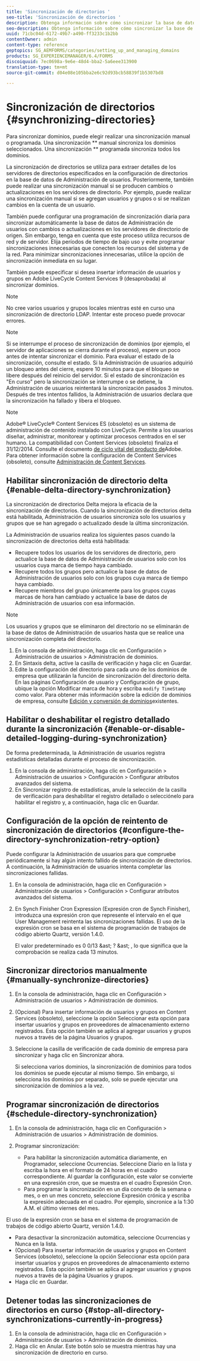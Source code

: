 ```yaml
---
title: 'Sincronización de directorios '
seo-title: 'Sincronización de directorios '
description: Obtenga información sobre cómo sincronizar la base de datos de Administración de usuarios con los cambios realizados en los servidores de directorio de origen mediante la sincronización manual o programada.
seo-description: Obtenga información sobre cómo sincronizar la base de datos de Administración de usuarios con los cambios realizados en los servidores de directorio de origen mediante la sincronización manual o programada.
uuid: 71cbc04d-6172-49b7-a490-ff3233c1b2bb
contentOwner: admin
content-type: reference
geptopics: SG_AEMFORMS/categories/setting_up_and_managing_domains
products: SG_EXPERIENCEMANAGER/6.4/FORMS
discoiquuid: 7ec0698a-9e6e-48d4-bba2-5a6eee313900
translation-type: tm+mt
source-git-commit: d04e08e105bba2e6c92d93bcb58839f1b5307bd8

---
```



# Sincronización de directorios {#synchronizing-directories}

Para sincronizar dominios, puede elegir realizar una sincronización manual o programada. Una sincronización ** manual sincroniza los dominios seleccionados. Una sincronización ** programada sincroniza todos los dominios.

La sincronización de directorios se utiliza para extraer detalles de los servidores de directorios especificados en la configuración de directorios en la base de datos de Administración de usuarios. Posteriormente, también puede realizar una sincronización manual si se producen cambios o actualizaciones en los servidores de directorio. Por ejemplo, puede realizar una sincronización manual si se agregan usuarios y grupos o si se realizan cambios en la cuenta de un usuario.

También puede configurar una programación de sincronización diaria para sincronizar automáticamente la base de datos de Administración de usuarios con cambios o actualizaciones en los servidores de directorio de origen. Sin embargo, tenga en cuenta que este proceso utiliza recursos de red y de servidor. Elija períodos de tiempo de bajo uso y evite programar sincronizaciones innecesarias que conecten los recursos del sistema y de la red. Para minimizar sincronizaciones innecesarias, utilice la opción de sincronización inmediata en su lugar.

También puede especificar si desea insertar información de usuarios y grupos en Adobe LiveCycle Content Services 9 (desaprobada) al sincronizar dominios.

>[!NOTE]
>
>No cree varios usuarios y grupos locales mientras esté en curso una sincronización de directorio LDAP. Intentar este proceso puede provocar errores.

>[!NOTE]
>
>Si se interrumpe el proceso de sincronización de dominios (por ejemplo, el servidor de aplicaciones se cierra durante el proceso), espere un poco antes de intentar sincronizar el dominio. Para evaluar el estado de la sincronización, consulte el estado. Si la Administración de usuarios adquirió un bloqueo antes del cierre, espere 10 minutos para que el bloqueo se libere después del reinicio del servidor. Si el estado de sincronización es &quot;En curso&quot; pero la sincronización se interrumpe o se detiene, la Administración de usuarios reintentará la sincronización pasados 3 minutos. Después de tres intentos fallidos, la Administración de usuarios declara que la sincronización ha fallado y libera el bloqueo.

>[!NOTE]
>
>Adobe® LiveCycle® Content Services ES (obsoleto) es un sistema de administración de contenido instalado con LiveCycle. Permite a los usuarios diseñar, administrar, monitorear y optimizar procesos centrados en el ser humano. La compatibilidad con Content Services (obsoleto) finaliza el 31/12/2014. Consulte el documento [de ciclo vital del producto de](https://www.adobe.com/support/products/enterprise/eol/eol_matrix.html)Adobe. Para obtener información sobre la configuración de Content Services (obsoleto), consulte [Administración de Content Services](https://help.adobe.com/en_US/livecycle/9.0/admin_contentservices.pdf).

## Habilitar sincronización de directorio delta {#enable-delta-directory-synchronization}

La sincronización de directorios Delta mejora la eficacia de la sincronización de directorios. Cuando la sincronización de directorios delta está habilitada, Administración de usuarios sincroniza solo los usuarios y grupos que se han agregado o actualizado desde la última sincronización.

La Administración de usuarios realiza los siguientes pasos cuando la sincronización de directorios delta está habilitada:

* Recupere todos los usuarios de los servidores de directorio, pero actualice la base de datos de Administración de usuarios solo con los usuarios cuya marca de tiempo haya cambiado.
* Recupere todos los grupos pero actualice la base de datos de Administración de usuarios solo con los grupos cuya marca de tiempo haya cambiado.
* Recupere miembros del grupo únicamente para los grupos cuyas marcas de hora han cambiado y actualice la base de datos de Administración de usuarios con esa información.

>[!NOTE]
>
>Los usuarios y grupos que se eliminaron del directorio no se eliminarán de la base de datos de Administración de usuarios hasta que se realice una sincronización completa del directorio.

1. En la consola de administración, haga clic en Configuración > Administración de usuarios > Administración de dominios.
1. En Sintaxis delta, active la casilla de verificación y haga clic en Guardar.
1. Edite la configuración del directorio para cada uno de los dominios de empresa que utilizarán la función de sincronización del directorio delta. En las páginas Configuración de usuario y Configuración de grupo, ubique la opción Modificar marca de hora y escriba `modify TimeStamp` como valor. Para obtener más información sobre la edición de dominios de empresa, consulte [Edición y conversión de dominios](/help/forms/using/admin-help/editing-converting-existing-domains.md#editing-and-converting-existing-domains)existentes.

## Habilitar o deshabilitar el registro detallado durante la sincronización {#enable-or-disable-detailed-logging-during-synchronization}

De forma predeterminada, la Administración de usuarios registra estadísticas detalladas durante el proceso de sincronización.

1. En la consola de administración, haga clic en Configuración > Administración de usuarios > Configuración > Configurar atributos avanzados del sistema.
1. En Sincronizar registro de estadísticas, anule la selección de la casilla de verificación para deshabilitar el registro detallado o selecciónelo para habilitar el registro y, a continuación, haga clic en Guardar.

## Configuración de la opción de reintento de sincronización de directorios {#configure-the-directory-synchronization-retry-option}

Puede configurar la Administración de usuarios para que compruebe periódicamente si hay algún intento fallido de sincronización de directorios. A continuación, la Administración de usuarios intenta completar las sincronizaciones fallidas.

1. En la consola de administración, haga clic en Configuración > Administración de usuarios > Configuración > Configurar atributos avanzados del sistema.
1. En Synch Finisher Cron Expression (Expresión cron de Synch Finisher), introduzca una expresión cron que represente el intervalo en el que User Management reintenta las sincronizaciones fallidas. El uso de la expresión cron se basa en el sistema de programación de trabajos de código abierto Quartz, versión 1.4.0.

   El valor predeterminado es 0 0/13 &amp;ast; ?  &amp;ast; , lo que significa que la comprobación se realiza cada 13 minutos.

## Sincronizar directorios manualmente {#manually-synchronize-directories}

1. En la consola de administración, haga clic en Configuración > Administración de usuarios > Administración de dominios.
1. (Opcional) Para insertar información de usuarios y grupos en Content Services (obsoleto), seleccione la opción Seleccionar esta opción para insertar usuarios y grupos en proveedores de almacenamiento externo registrados. Esta opción también se aplica al agregar usuarios y grupos nuevos a través de la página Usuarios y grupos.
1. Seleccione la casilla de verificación de cada dominio de empresa para sincronizar y haga clic en Sincronizar ahora.

   Si selecciona varios dominios, la sincronización de dominios para todos los dominios se puede ejecutar al mismo tiempo. Sin embargo, si selecciona los dominios por separado, solo se puede ejecutar una sincronización de dominios a la vez.

## Programar sincronización de directorios {#schedule-directory-synchronization}

1. En la consola de administración, haga clic en Configuración > Administración de usuarios > Administración de dominios.
1. Programar sincronización:

   * Para habilitar la sincronización automática diariamente, en Programador, seleccione Ocurrencias. Seleccione Diario en la lista y escriba la hora en el formato de 24 horas en el cuadro correspondiente. Al guardar la configuración, este valor se convierte en una expresión cron, que se muestra en el cuadro Expresión Cron.
   * Para programar la sincronización en un día concreto de la semana o mes, o en un mes concreto, seleccione Expresión crónica y escriba la expresión adecuada en el cuadro. Por ejemplo, sincronice a la 1:30 A.M. el último viernes del mes.

El uso de la expresión cron se basa en el sistema de programación de trabajos de código abierto Quartz, versión 1.4.0.

* Para desactivar la sincronización automática, seleccione Ocurrencias y Nunca en la lista.
* (Opcional) Para insertar información de usuarios y grupos en Content Services (obsoleto), seleccione la opción Seleccionar esta opción para insertar usuarios y grupos en proveedores de almacenamiento externo registrados. Esta opción también se aplica al agregar usuarios y grupos nuevos a través de la página Usuarios y grupos.
* Haga clic en Guardar.

## Detener todas las sincronizaciones de directorios en curso {#stop-all-directory-synchronizations-currently-in-progress}

1. En la consola de administración, haga clic en Configuración > Administración de usuarios > Administración de dominios.
1. Haga clic en Anular. Este botón solo se muestra mientras hay una sincronización de directorio en curso.

